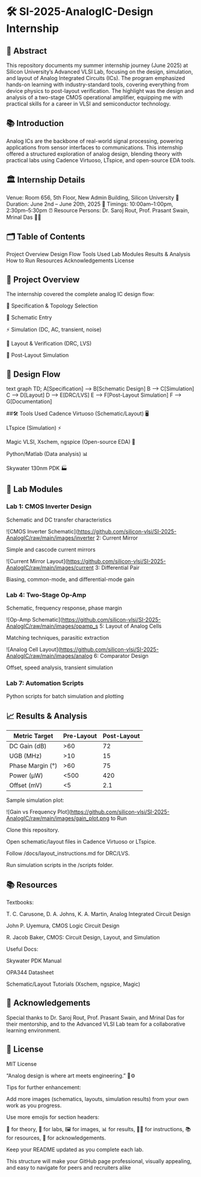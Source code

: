 # 🛠️ SI-2025-AnalogIC-Design Internship
## 📝 Abstract
This repository documents my summer internship journey (June 2025) at Silicon University’s Advanced VLSI Lab, focusing on the design, simulation, and layout of Analog Integrated Circuits (ICs). The program emphasized hands-on learning with industry-standard tools, covering everything from device physics to post-layout verification. The highlight was the design and analysis of a two-stage CMOS operational amplifier, equipping me with practical skills for a career in VLSI and semiconductor technology.

## 📚 Introduction
Analog ICs are the backbone of real-world signal processing, powering applications from sensor interfaces to communications. This internship offered a structured exploration of analog design, blending theory with practical labs using Cadence Virtuoso, LTspice, and open-source EDA tools.

## 🏛️ Internship Details
Venue: Room 656, 5th Floor, New Admin Building, Silicon University 🏢
Duration: June 2nd – June 20th, 2025 📆
Timings: 10:00am–1:00pm, 2:30pm–5:30pm ⏰
Resource Persons: Dr. Saroj Rout, Prof. Prasant Swain, Mrinal Das 👨‍🏫

## 🗂️ Table of Contents
Project Overview
Design Flow
Tools Used
Lab Modules
Results & Analysis
How to Run
Resources
Acknowledgements
License

## 🚀 Project Overview
The internship covered the complete analog IC design flow:

📐 Specification & Topology Selection

📝 Schematic Entry

⚡ Simulation (DC, AC, transient, noise)

🧩 Layout & Verification (DRC, LVS)

🔬 Post-Layout Simulation

## 🔄 Design Flow
text
graph TD;
    A[Specification] --> B[Schematic Design]
    B --> C[Simulation]
    C --> D[Layout]
    D --> E[DRC/LVS]
    E --> F[Post-Layout Simulation]
    F --> G[Documentation]

##🛠️ Tools Used
Cadence Virtuoso (Schematic/Layout) 🖥️

LTspice (Simulation) ⚡

Magic VLSI, Xschem, ngspice (Open-source EDA) 🧰

Python/Matlab (Data analysis) 📊

Skywater 130nm PDK 🏭

## 🧪 Lab Modules
### Lab 1: CMOS Inverter Design
Schematic and DC transfer characteristics

![CMOS Inverter Schematic](https://github.com/silicon-vlsi/SI-2025-AnalogIC/raw/main/images/inverter 2: Current Mirror

Simple and cascode current mirrors

![Current Mirror Layout](https://github.com/silicon-vlsi/SI-2025-AnalogIC/raw/main/images/current 3: Differential Pair

Biasing, common-mode, and differential-mode gain

### Lab 4: Two-Stage Op-Amp
Schematic, frequency response, phase margin

![Op-Amp Schematic](https://github.com/silicon-vlsi/SI-2025-AnalogIC/raw/main/images/opamp_s 5: Layout of Analog Cells

Matching techniques, parasitic extraction

![Analog Cell Layout](https://github.com/silicon-vlsi/SI-2025-AnalogIC/raw/main/images/analog 6: Comparator Design

Offset, speed analysis, transient simulation

### Lab 7: Automation Scripts
Python scripts for batch simulation and plotting

## 📈 Results & Analysis
|Metric	Target	|Pre-Layout	|Post-Layout|
|-----------------|-----------|-----------|
|DC Gain (dB)|	>60|	72|	68|
|UGB (MHz)	|>10	|15	|13.5|
|Phase Margin (°)|	>60|	75	|70|
|Power (µW)|	<500|	420|	430|
Offset (mV)	|<5	|2.1	|2.5|

Sample simulation plot:

![Gain vs Frequency Plot](https://github.com/silicon-vlsi/SI-2025-AnalogIC/raw/main/images/gain_plot.png to Run

Clone this repository.

Open schematic/layout files in Cadence Virtuoso or LTspice.

Follow /docs/layout_instructions.md for DRC/LVS.

Run simulation scripts in the /scripts folder.

## 📚 Resources
Textbooks:

T. C. Carusone, D. A. Johns, K. A. Martin, Analog Integrated Circuit Design

John P. Uyemura, CMOS Logic Circuit Design

R. Jacob Baker, CMOS: Circuit Design, Layout, and Simulation

Useful Docs:

Skywater PDK Manual

OPA344 Datasheet

Schematic/Layout Tutorials (Xschem, ngspice, Magic)

## 🙏 Acknowledgements
Special thanks to Dr. Saroj Rout, Prof. Prasant Swain, and Mrinal Das for their mentorship, and to the Advanced VLSI Lab team for a collaborative learning environment.

## 📄 License
MIT License

“Analog design is where art meets engineering.” 🎨⚙️

Tips for further enhancement:

Add more images (schematics, layouts, simulation results) from your own work as you progress.

Use more emojis for section headers:

📖 for theory, 🧪 for labs, 🖼️ for images, 📊 for results, 🧑‍💻 for instructions, 📚 for resources, 🙏 for acknowledgements.

Keep your README updated as you complete each lab.

This structure will make your GitHub page professional, visually appealing, and easy to navigate for peers and recruiters alike
